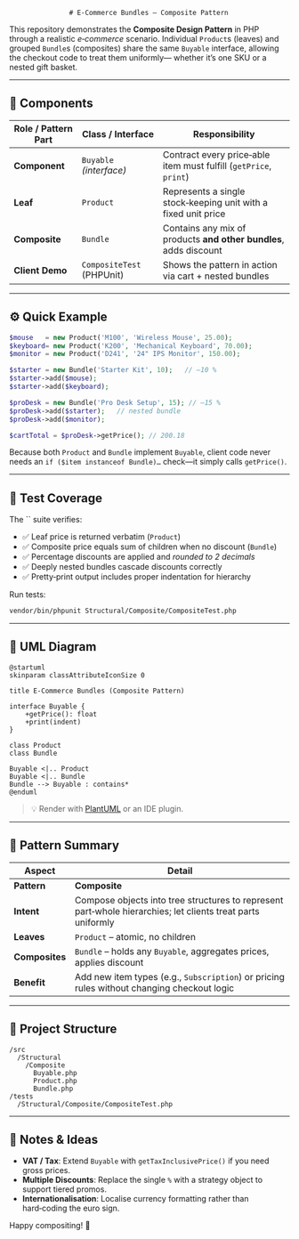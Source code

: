                    # E‑Commerce Bundles — Composite Pattern

This repository demonstrates the **Composite Design Pattern** in PHP through a realistic *e‑commerce* scenario. Individual `Product`s (leaves) and grouped `Bundle`s (composites) share the same `Buyable` interface, allowing the checkout code to treat them uniformly— whether it’s one SKU or a nested gift basket.

---

## 🧩 Components

| Role / Pattern Part | Class / Interface         | Responsibility                                                    |
| ------------------- | ------------------------- | ----------------------------------------------------------------- |
| **Component**       | `Buyable` *(interface)*   | Contract every price‑able item must fulfill (`getPrice`, `print`) |
| **Leaf**            | `Product`                 | Represents a single stock‑keeping unit with a fixed unit price    |
| **Composite**       | `Bundle`                  | Contains any mix of products **and other bundles**, adds discount |
| **Client Demo**     | `CompositeTest` (PHPUnit) | Shows the pattern in action via cart + nested bundles             |

---

## ⚙️ Quick Example

```php
$mouse   = new Product('M100', 'Wireless Mouse', 25.00);
$keyboard= new Product('K200', 'Mechanical Keyboard', 70.00);
$monitor = new Product('D241', '24" IPS Monitor', 150.00);

$starter = new Bundle('Starter Kit', 10);   // –10 %
$starter->add($mouse);
$starter->add($keyboard);

$proDesk = new Bundle('Pro Desk Setup', 15); // –15 %
$proDesk->add($starter);   // nested bundle
$proDesk->add($monitor);

$cartTotal = $proDesk->getPrice(); // 200.18
```

Because both `Product` and `Bundle` implement `Buyable`, client code never needs an `if ($item instanceof Bundle)…` check—it simply calls `getPrice()`.

---

## 🧪 Test Coverage

The \`\` suite verifies:

- ✅ Leaf price is returned verbatim (`Product`)
- ✅ Composite price equals sum of children when no discount (`Bundle`)
- ✅ Percentage discounts are applied and *rounded to 2 decimals*
- ✅ Deeply nested bundles cascade discounts correctly
- ✅ Pretty‑print output includes proper indentation for hierarchy

Run tests:

```bash
vendor/bin/phpunit Structural/Composite/CompositeTest.php
```

---

## 📐 UML Diagram

```plantuml
@startuml
skinparam classAttributeIconSize 0

title E‑Commerce Bundles (Composite Pattern)

interface Buyable {
    +getPrice(): float
    +print(indent)
}

class Product
class Bundle

Buyable <|.. Product
Buyable <|.. Bundle
Bundle --> Buyable : contains*
@enduml
```

> 💡 Render with [PlantUML](https://plantuml.com/) or an IDE plugin.

---

## 🎯 Pattern Summary

| Aspect         | Detail                                                                                                      |
| -------------- | ----------------------------------------------------------------------------------------------------------- |
| **Pattern**    | **Composite**                                                                                               |
| **Intent**     | Compose objects into tree structures to represent part‑whole hierarchies; let clients treat parts uniformly |
| **Leaves**     | `Product` – atomic, no children                                                                             |
| **Composites** | `Bundle` – holds any `Buyable`, aggregates prices, applies discount                                         |
| **Benefit**    | Add new item types (e.g., `Subscription`) or pricing rules without changing checkout logic                  |

---

## 📁 Project Structure

```text
/src
  /Structural
    /Composite
      Buyable.php
      Product.php
      Bundle.php
/tests
  /Structural/Composite/CompositeTest.php
```

---

## 📝 Notes & Ideas

- **VAT / Tax**: Extend `Buyable` with `getTaxInclusivePrice()` if you need gross prices.
- **Multiple Discounts**: Replace the single `%` with a strategy object to support tiered promos.
- **Internationalisation**: Localise currency formatting rather than hard‑coding the euro sign.

Happy compositing! 🎉

